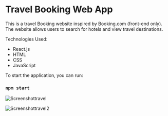 # Travel Booking Web App

This is a travel Booking website inspired by Booking.com (front-end only). The website allows users to search for hotels and view travel destinations.

Technologies Used:
- React.js
- HTML
- CSS
- JavaScript

To start the application, you can run:

### `npm start`

![Screenshottravel](https://user-images.githubusercontent.com/119309614/222019677-e20d1b98-1a18-4e29-afac-2b7ce28da954.png)


![Screenshottravel2](https://user-images.githubusercontent.com/119309614/222019569-00ccb944-073a-4461-ad8a-d69eda68b645.png)
